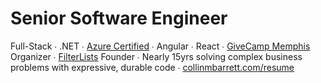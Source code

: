 # Senior Software Engineer
Full-Stack ∙ .NET ∙ [Azure Certified](https://learn.microsoft.com/en-us/users/collinbarrett/credentials/32c03a8f29583bce) ∙ Angular ∙ React ∙ [GiveCamp Memphis](https://givecampmemphis.org/) Organizer ∙ [FilterLists](https://github.com/collinbarrett/FilterLists) Founder ∙ Nearly 15yrs solving complex business problems with expressive, durable code ∙ [collinmbarrett.com/resume](https://collinmbarrett.com/resume)
